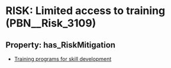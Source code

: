 # RISK: __Limited access to training__ (PBN__Risk_3109)

## Property: has_RiskMitigation

* [Training programs for skill development](PBN__Mitigation_1506)


